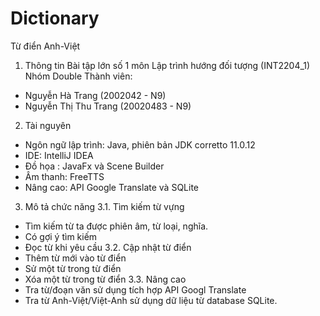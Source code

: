 # Dictionary
Từ điển Anh-Việt

1. Thông tin
Bài tập lớn số 1 môn Lập trình hướng đối tượng (INT2204_1)
Nhóm Double
Thành viên:
- Nguyễn Hà Trang (2002042 - N9)
- Nguyễn Thị Thu Trang (20020483 - N9)

2. Tài nguyên
- Ngôn ngữ lập trình: Java, phiên bản JDK corretto 11.0.12
- IDE: IntelliJ IDEA
- Đồ họa : JavaFx và Scene Builder
- Âm thanh: FreeTTS
- Nâng cao: API Google Translate và SQLite

3. Mô tả chức năng
3.1. Tìm kiếm từ vựng
- Tìm kiếm từ ta được phiên âm, từ loại, nghĩa.
- Có gợi ý tìm kiếm
- Đọc từ khi yêu cầu
3.2. Cập nhật từ điển
- Thêm từ mới vào từ điển
- Sử một từ trong từ điển
- Xóa một từ trong từ điển
3.3. Nâng cao
- Tra từ/đoạn văn sử dụng tích hợp API Googl Translate
- Tra từ Anh-Việt/Việt-Anh sử dụng dữ liệu từ database SQLite.

